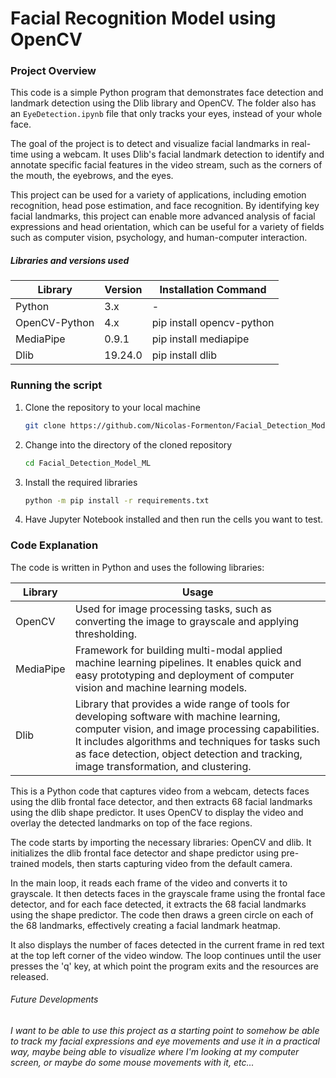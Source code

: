 # Facial Recognition Model using OpenCV

### Project Overview
This code is a simple Python program that demonstrates face detection and landmark detection using the Dlib library and OpenCV. The folder also has an `EyeDetection.ipynb` file that only tracks your eyes, instead of your whole face.

The goal of the project is to detect and visualize facial landmarks in real-time using a webcam. It uses Dlib's facial landmark detection to identify and annotate specific facial features in the video stream, such as the corners of the mouth, the eyebrows, and the eyes.

This project can be used for a variety of applications, including emotion recognition, head pose estimation, and face recognition. By identifying key facial landmarks, this project can enable more advanced analysis of facial expressions and head orientation, which can be useful for a variety of fields such as computer vision, psychology, and human-computer interaction.

##### Libraries and versions used
Library         | Version | Installation Command
--------------- | ------- | --------------------
Python          | 3.x     | -
OpenCV-Python   | 4.x     | pip install opencv-python
MediaPipe     | 0.9.1   | pip install mediapipe
Dlib       | 19.24.0  | pip install dlib

### Running the script
1. Clone the repository to your local machine
    ```bash
    git clone https://github.com/Nicolas-Formenton/Facial_Detection_Model_ML.git
    ```
2. Change into the directory of the cloned repository
    ```bash 
    cd Facial_Detection_Model_ML
    ```
3. Install the required libraries
    ```bash
    python -m pip install -r requirements.txt
    ```
4. Have Jupyter Notebook installed and then run the cells you want to test.

### Code Explanation
The code is written in Python and uses the following libraries:

Library         | Usage   |
--------------- | ------- | 
OpenCV          | Used for image processing tasks, such as converting the image to grayscale and applying thresholding.| 
MediaPipe |  Framework for building multi-modal applied machine learning pipelines. It enables quick and easy prototyping and deployment of computer vision and machine learning models.
Dlib |  Library that provides a wide range of tools for developing software with machine learning, computer vision, and image processing capabilities. It includes algorithms and techniques for tasks such as face detection, object detection and tracking, image transformation, and clustering.

This is a Python code that captures video from a webcam, detects faces using the dlib frontal face detector, and then extracts 68 facial landmarks using the dlib shape predictor. It uses OpenCV to display the video and overlay the detected landmarks on top of the face regions.

The code starts by importing the necessary libraries: OpenCV and dlib. It initializes the dlib frontal face detector and shape predictor using pre-trained models, then starts capturing video from the default camera.

In the main loop, it reads each frame of the video and converts it to grayscale. It then detects faces in the grayscale frame using the frontal face detector, and for each face detected, it extracts the 68 facial landmarks using the shape predictor. The code then draws a green circle on each of the 68 landmarks, effectively creating a facial landmark heatmap.

It also displays the number of faces detected in the current frame in red text at the top left corner of the video window. The loop continues until the user presses the 'q' key, at which point the program exits and the resources are released.

###### Future Developments
###### I want to be able to use this project as a starting point to somehow be able to track my facial expressions and eye movements and use it in a practical way, maybe being able to visualize where I'm looking at my computer screen, or maybe do some mouse movements with it, etc...